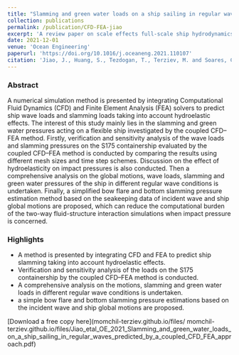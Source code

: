 ```yaml
---
title: "Slamming and green water loads on a ship sailing in regular waves predicted by a coupled CFD–FEA approach"
collection: publications
permalink: /publication/CFD-FEA-jiao
excerpt: 'A review paper on scale effects full-scale ship hydrodynamics.'
date: 2021-12-01
venue: 'Ocean Engineering'
paperurl: 'https://doi.org/10.1016/j.oceaneng.2021.110107'
citation: 'Jiao, J., Huang, S., Tezdogan, T., Terziev, M. and Soares, C.G., 2021. Slamming and green water loads on a ship sailing in regular waves predicted by a coupled CFD–FEA approach. Ocean Engineering, 241, p.110107.'
---
```


### Abstract

A numerical simulation method is presented by integrating Computational Fluid Dynamics (CFD) and Finite Element Analysis (FEA) solvers to predict ship wave loads and slamming loads taking into account hydroelastic effects. The interest of this study mainly lies in the slamming and green water pressures acting on a flexible ship investigated by the coupled CFD–FEA method. Firstly, verification and sensitivity analysis of the wave loads and slamming pressures on the S175 containership evaluated by the coupled CFD–FEA method is conducted by comparing the results using different mesh sizes and time step schemes. Discussion on the effect of hydroelasticity on impact pressures is also conducted. Then a comprehensive analysis on the global motions, wave loads, slamming and green water pressures of the ship in different regular wave conditions is undertaken. Finally, a simplified bow flare and bottom slamming pressure estimation method based on the seakeeping data of incident wave and ship global motions are proposed, which can reduce the computational burden of the two-way fluid-structure interaction simulations when impact pressure is concerned.

### Highlights

- A method is presented by integrating CFD and FEA to predict ship slamming taking into account hydroelastic effects.
- Verification and sensitivity analysis of the loads on the S175 containership by the coupled CFD–FEA method is conducted.
- A comprehensive analysis on the motions, slamming and green water loads in different regular wave conditions is undertaken.
- a simple bow flare and bottom slamming pressure estimations based on the incident wave and ship global motions are proposed.


[Download a free copy here](momchil-terziev.github.io/files/ momchil-terziev.github.io/files/Jiao_etal_OE_2021_Slamming_and_green_water_loads_on_a_ship_sailing_in_regular_waves_predicted_by_a_coupled_CFD_FEA_approach.pdf)
